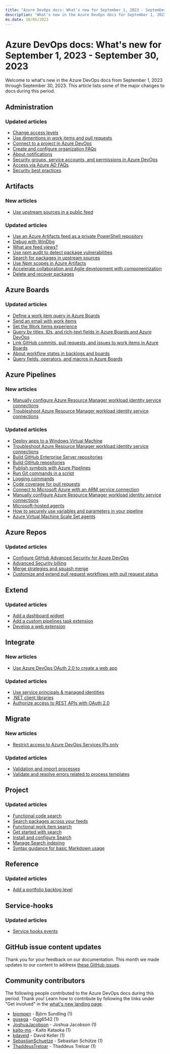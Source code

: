```yaml
---
title: "Azure DevOps docs: What's new for September 1, 2023 - September 30, 2023"
description: "What's new in the Azure DevOps docs for September 1, 2023 - September 30, 2023."
ms.date: 10/05/2023
---
```


# Azure DevOps docs: What's new for September 1, 2023 - September 30, 2023

Welcome to what's new in the Azure DevOps docs from September 1, 2023 through September 30, 2023. This article lists some of the major changes to docs during this period.

## Administration

### Updated articles

- [Change access levels](/azure/devops/organizations/security/change-access-levels)
- [Use &#64;mentions in work items and pull requests](/azure/devops/organizations/notifications/at-mentions)
- [Connect to a project in Azure DevOps](/azure/devops/organizations/projects/connect-to-projects)
- [Create and configure organization FAQs](/azure/devops/organizations/accounts/faq-configure-customize-organization)
- [About notifications](/azure/devops/organizations/notifications/about-notifications)
- [Security groups, service accounts, and permissions in Azure DevOps](/azure/devops/organizations/security/permissions)
- [Access via Azure AD FAQs](/azure/devops/organizations/accounts/faq-azure-access)
- [Security best practices](/azure/devops/organizations/security/security-best-practices)

## Artifacts

### New articles

- [Use upstream sources in a public feed](/azure/devops/artifacts/how-to/public-feeds-upstream-sources)

### Updated articles

- [Use an Azure Artifacts feed as a private PowerShell repository](/azure/devops/artifacts/tutorials/private-powershell-library)
- [Debug with WinDbg](/azure/devops/artifacts/symbols/debug-with-symbols-windbg)
- [What are feed views?](/azure/devops/artifacts/concepts/views)
- [Use npm audit to detect package vulnerabilities](/azure/devops/artifacts/npm/npm-audit)
- [Search for packages in upstream sources](/azure/devops/artifacts/how-to/search-upstream)
- [Use Npm scopes in Azure Artifacts](/azure/devops/artifacts/npm/scopes)
- [Accelerate collaboration and Agile development with componentization](/azure/devops/artifacts/collaborate-with-packages)
- [Delete and recover packages](/azure/devops/artifacts/how-to/delete-and-recover-packages)

## Azure Boards

### Updated articles

- [Define a work item query in Azure Boards](/azure/devops/boards/queries/using-queries)
- [Send an email with work items](/azure/devops/boards/work-items/email-work-items)
- [Set the Work Items experience](/azure/devops/boards/work-items/set-work-item-experience-vs)
- [Query by titles, IDs, and rich-text fields in Azure Boards and Azure DevOps](/azure/devops/boards/queries/titles-ids-descriptions)
- [Link GitHub commits, pull requests, and issues to work items in Azure Boards](/azure/devops/boards/github/link-to-from-github)
- [About workflow states in backlogs and boards](/azure/devops/boards/work-items/workflow-and-state-categories)
- [Query fields, operators, and macros in Azure Boards](/azure/devops/boards/queries/query-operators-variables)

## Azure Pipelines

### New articles

- [Manually configure Azure Resource Manager workload identity service connections](/azure/devops/pipelines/release/configure-workflow-identity)
- [Troubleshoot Azure Resource Manager workload identity service connections](/azure/devops/pipelines/release/troubleshoot-workflow-identity)

### Updated articles

- [Deploy apps to a Windows Virtual Machine](/azure/devops/pipelines/release/deploy-webdeploy-iis-deploygroups)
- [Troubleshoot Azure Resource Manager workload identity service connections](/azure/devops/pipelines/release/troubleshoot-workload-identity)
- [Build GitHub Enterprise Server repositories](/azure/devops/pipelines/repos/github-enterprise)
- [Build GitHub repositories](/azure/devops/pipelines/repos/github)
- [Publish symbols with Azure Pipelines](/azure/devops/pipelines/artifacts/symbols)
- [Run Git commands in a script](/azure/devops/pipelines/scripts/git-commands)
- [Logging commands](/azure/devops/pipelines/scripts/logging-commands)
- [Code coverage for pull requests](/azure/devops/pipelines/test/codecoverage-for-pullrequests)
- [Connect to Microsoft Azure with an ARM service connection](/azure/devops/pipelines/library/connect-to-azure)
- [Manually configure Azure Resource Manager workload identity service connections](/azure/devops/pipelines/release/configure-workload-identity)
- [Microsoft-hosted agents](/azure/devops/pipelines/agents/hosted)
- [How to securely use variables and parameters in your pipeline](/azure/devops/pipelines/security/inputs)
- [Azure Virtual Machine Scale Set agents](/azure/devops/pipelines/agents/scale-set-agents)

## Azure Repos

### Updated articles

- [Configure GitHub Advanced Security for Azure DevOps](/azure/devops/repos/security/configure-github-advanced-security-features)
- [Advanced Security billing](/azure/devops/repos/security/github-advanced-security-billing)
- [Merge strategies and squash merge](/azure/devops/repos/git/merging-with-squash)
- [Customize and extend pull request workflows with pull request status](/azure/devops/repos/git/pull-request-status)

## Extend

### Updated articles

- [Add a dashboard widget](/azure/devops/extend/develop/add-dashboard-widget)
- [Add a custom pipelines task extension](/azure/devops/extend/develop/add-build-task)
- [Develop a web extension](/azure/devops/extend/get-started/node)

## Integrate

### New articles

- [Use Azure DevOps OAuth 2.0 to create a web app](/azure/devops/integrate/get-started/authentication/azure-devops-oauth)

### Updated articles

- [Use service principals & managed identities](/azure/devops/integrate/get-started/authentication/service-principal-managed-identity)
- [.NET client libraries](/azure/devops/integrate/concepts/dotnet-client-libraries)
- [Authorize access to REST APIs with OAuth 2.0](/azure/devops/integrate/get-started/authentication/oauth)

## Migrate

### New articles

- [Restrict access to Azure DevOps Services IPs only](/azure/devops/migrate/migration-restricting-access-to-azure-devops-services)

### Updated articles

- [Validation and import processes](/azure/devops/migrate/migration-import)
- [Validate and resolve errors related to process templates](/azure/devops/migrate/migration-processtemplates)

## Project

### Updated articles

- [Functional code search](/azure/devops/project/search/functional-code-search)
- [Search packages across your feeds](/azure/devops/project/search/functional-package-search)
- [Functional work item search](/azure/devops/project/search/functional-work-item-search)
- [Get started with search](/azure/devops/project/search/get-started-search)
- [Install and configure Search](/azure/devops/project/search/install-configure-search)
- [Manage Search indexing](/azure/devops/project/search/manage-search)
- [Syntax guidance for basic Markdown usage](/azure/devops/project/wiki/markdown-guidance)

## Reference

### Updated articles

- [Add a portfolio backlog level](/azure/devops/reference/add-portfolio-backlogs)

## Service-hooks

### Updated articles

- [Service hooks events](/azure/devops/service-hooks/events)

## GitHub issue content updates

Thank you for your feedback on our documentation. This month we made updates to our content to address [these GitHub issues](https://github.com/MicrosoftDocs/azure-devops-docs/issues?q=linked%3Apr+is%3Aissue+is%3Aclosed+closed%3A2023-09-01..2023-09-30).

## Community contributors

The following people contributed to the Azure DevOps docs during this period. Thank you! Learn how to contribute by following the links under "Get involved" in the [what's new landing page](index.yml).

- [bjompen](https://github.com/bjompen) - Björn Sundling (1)
- [gusega](https://github.com/gusega) - Ggg6542 (1)
- [JoshuaJacobson](https://github.com/JoshuaJacobson) - Joshua Jacobson (1)
- [kaito-ms](https://github.com/kaito-ms) - Kaito Kataoka (1)
- [kdaveid](https://github.com/kdaveid) - David Keller (1)
- [SebastianSchuetze](https://github.com/SebastianSchuetze) - Sebastian Schütze (1)
- [ThaddeusTreloar](https://github.com/ThaddeusTreloar) - Thaddeus Treloar (1)

